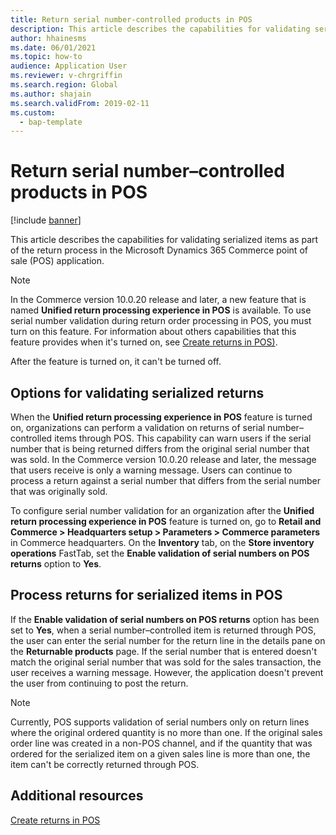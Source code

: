 ```yaml
---
title: Return serial number-controlled products in POS
description: This article describes the capabilities for validating serialized items as part of the return process in the Microsoft Dynamics 365 Commerce point of sale (POS) application.
author: hhainesms
ms.date: 06/01/2021
ms.topic: how-to
audience: Application User
ms.reviewer: v-chrgriffin
ms.search.region: Global
ms.author: shajain
ms.search.validFrom: 2019-02-11 
ms.custom: 
  - bap-template
---
```


# Return serial number–controlled products in POS

[!include [banner](includes/banner.md)]

This article describes the capabilities for validating serialized items as part of the return process in the Microsoft Dynamics 365 Commerce point of sale (POS) application.

> [!NOTE]
> In the Commerce version 10.0.20 release and later, a new feature that is named **Unified return processing experience in POS** is available. To use serial number validation during return order processing in POS, you must turn on this feature. For information about others capabilities that this feature provides when it's turned on, see [Create returns in POS)](POS-returns.md).
>
> After the feature is turned on, it can't be turned off.

## Options for validating serialized returns

When the **Unified return processing experience in POS** feature is turned on, organizations can perform a validation on returns of serial number–controlled items through POS. This capability can warn users if the serial number that is being returned differs from the original serial number that was sold. In the Commerce version 10.0.20 release and later, the message that users receive is only a warning message. Users can continue to process a return against a serial number that differs from the serial number that was originally sold.

To configure serial number validation for an organization after the **Unified return processing experience in POS** feature is turned on, go to **Retail and Commerce \> Headquarters setup \> Parameters \> Commerce parameters** in Commerce headquarters. On the **Inventory** tab, on the **Store inventory operations** FastTab, set the **Enable validation of serial numbers on POS returns** option to **Yes**.

## Process returns for serialized items in POS

If the **Enable validation of serial numbers on POS returns** option has been set to **Yes**, when a serial number–controlled item is returned through POS, the user can enter the serial number for the return line in the details pane on the **Returnable products** page. If the serial number that is entered doesn't match the original serial number that was sold for the sales transaction, the user receives a warning message. However, the application doesn't prevent the user from continuing to post the return.

> [!NOTE]
> Currently, POS supports validation of serial numbers only on return lines where the original ordered quantity is no more than one. If the original sales order line was created in a non-POS channel, and if the quantity that was ordered for the serialized item on a given sales line is more than one, the item can't be correctly returned through POS.

## Additional resources

[Create returns in POS](POS-returns.md)
